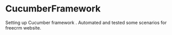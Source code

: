 # CucumberFramework
Setting up Cucumber framework .
Automated and tested some scenarios for freecrm website.
